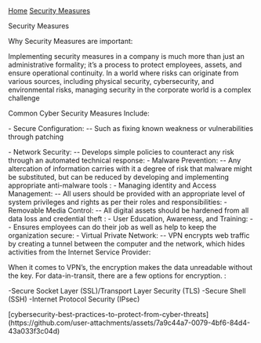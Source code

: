 <!DOCTYPE html>
<html lang="en">
<head>
    <meta charset="UTF-8">
    <meta name="viewport" content="width=device-width, initial-scale=1.0">
    <title>About Us</title>
	<link rel = "stylesheet" href = "https://cse005.github.io/style.css"/>
</head>
<body>
  <nav> 
    <a href = "https://cse005.github.io/website.html">Home</a>
    <a href = "https://cse005.github.io/.html">Security Measures</a>
  </nav>
   <p>Security Measures </p>
    <p>Why Security Measures are important:</p>
	<p>Implementing security measures in a company is much more than just an administrative formality;
		it’s a process to protect employees, assets, and ensure operational continuity. 
		In a world where risks can originate from various sources, including physical security, cybersecurity, and environmental risks,
		managing security in the corporate world is a complex challenge 
	</p>
	<p> Common Cyber Security Measures Include: </p>
	</p> - Secure Configuration:
	    -- Such as fixing known weakness or vulnerabilities through patching</p>
	 - Network Security:
	    -- Develops simple policies to counteract any risk through an automated technical response: 
	 - Malware Prevention: 
	    -- Any altercation of information carries with it a degree of risk that malware might be substituted,
		  but can be reduced by developing and implementing appropriate anti-malware tools :
	 - Managing identity and Access Management: 
	    -- All users should be provided with an appropriate level of system privileges and rights as per their roles and responsibilities: 
	 - Removable Media Control: 
	   -- All digital assets should be hardened from all data loss and credential theft : 
	 - User Education, Awareness, and Training: 
	   -- Ensures employees can do their job as well as help to keep the organization secure: 
	 - Virtual Private Network: 
	   -- VPN encrypts web traffic by creating a tunnel between the computer and the network, which hides activities from the Internet Service Provider: 
	 </p>
	 <p>When it comes to VPN’s, the encryption makes the data unreadable without the key. For data-in-transit, there are a few options for encryption. :
	<p> 	-Secure Socket Layer (SSL)/Transport Layer Security (TLS) 
		-Secure Shell (SSH) 
		-Internet Protocol Security (IPsec) 
	</p>
	[cybersecurity-best-practices-to-protect-from-cyber-threats](https://github.com/user-attachments/assets/7a9c44a7-0079-4bf6-84d4-43a033f3c04d)
 
 
 
